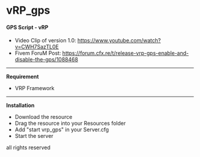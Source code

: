 # vRP_gps

#### GPS Script - vRP

- Video Clip of version 1.0: https://www.youtube.com/watch?v=CWH7SazTL0E
- Fivem ForuM Post: https://forum.cfx.re/t/release-vrp-gps-enable-and-disable-the-gps/1088468

------------

**Requirement**

- VRP Framework

------------

**Installation**

- Download the resource
- Drag the resource into your Resources folder
- Add "start vrp_gps" in your Server.cfg
- Start the server


all rights reserved

